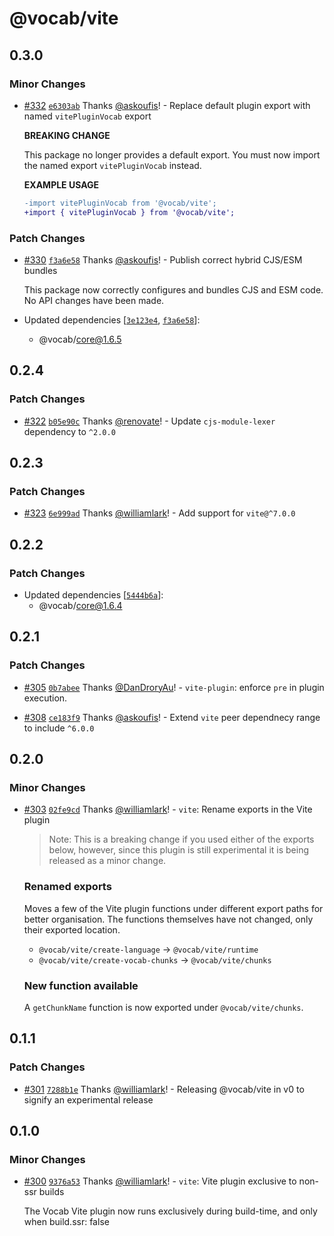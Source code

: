 # @vocab/vite

## 0.3.0

### Minor Changes

- [#332](https://github.com/seek-oss/vocab/pull/332) [`e6303ab`](https://github.com/seek-oss/vocab/commit/e6303ab94d8a927dd67438d51439ba04b808937b) Thanks [@askoufis](https://github.com/askoufis)! - Replace default plugin export with named `vitePluginVocab` export

  **BREAKING CHANGE**

  This package no longer provides a default export. You must now import the named export `vitePluginVocab` instead.

  **EXAMPLE USAGE**

  ```diff
  -import vitePluginVocab from '@vocab/vite';
  +import { vitePluginVocab } from '@vocab/vite';
  ```

### Patch Changes

- [#330](https://github.com/seek-oss/vocab/pull/330) [`f3a6e58`](https://github.com/seek-oss/vocab/commit/f3a6e58d06c2def3f6ca4fd613b6b671a43a9d69) Thanks [@askoufis](https://github.com/askoufis)! - Publish correct hybrid CJS/ESM bundles

  This package now correctly configures and bundles CJS and ESM code. No API changes have been made.

- Updated dependencies [[`3e123e4`](https://github.com/seek-oss/vocab/commit/3e123e4ba337356b205981294f1cbbf9e4943b6a), [`f3a6e58`](https://github.com/seek-oss/vocab/commit/f3a6e58d06c2def3f6ca4fd613b6b671a43a9d69)]:
  - @vocab/core@1.6.5

## 0.2.4

### Patch Changes

- [#322](https://github.com/seek-oss/vocab/pull/322) [`b05e90c`](https://github.com/seek-oss/vocab/commit/b05e90c21a379a66acd138feae8647b2331844b6) Thanks [@renovate](https://github.com/apps/renovate)! - Update `cjs-module-lexer` dependency to `^2.0.0`

## 0.2.3

### Patch Changes

- [#323](https://github.com/seek-oss/vocab/pull/323) [`6e999ad`](https://github.com/seek-oss/vocab/commit/6e999ad2ec404294b28cf63aa28e185943d8ec0a) Thanks [@williamlark](https://github.com/williamlark)! - Add support for `vite@^7.0.0`

## 0.2.2

### Patch Changes

- Updated dependencies [[`5444b6a`](https://github.com/seek-oss/vocab/commit/5444b6ae5c344033672d9ae20d72c3e32c1fc70d)]:
  - @vocab/core@1.6.4

## 0.2.1

### Patch Changes

- [#305](https://github.com/seek-oss/vocab/pull/305) [`0b7abee`](https://github.com/seek-oss/vocab/commit/0b7abee04c7ef5b25bf6f9e04a8d58a3f09748cc) Thanks [@DanDroryAu](https://github.com/DanDroryAu)! - `vite-plugin`: enforce `pre` in plugin execution.

- [#308](https://github.com/seek-oss/vocab/pull/308) [`ce183f9`](https://github.com/seek-oss/vocab/commit/ce183f961688b14056cdf87d9d4d769baf5b38df) Thanks [@askoufis](https://github.com/askoufis)! - Extend `vite` peer dependnecy range to include `^6.0.0`

## 0.2.0

### Minor Changes

- [#303](https://github.com/seek-oss/vocab/pull/303) [`02fe9cd`](https://github.com/seek-oss/vocab/commit/02fe9cd0908a8916c0279a24ac53670d950f5717) Thanks [@williamlark](https://github.com/williamlark)! - `vite`: Rename exports in the Vite plugin

  > Note: This is a breaking change if you used either of the exports below, however, since this plugin is still experimental it is being released as a minor change.

  ### Renamed exports

  Moves a few of the Vite plugin functions under different export paths for better organisation. The functions themselves have not changed, only their exported location.
  - `@vocab/vite/create-language` -> `@vocab/vite/runtime`
  - `@vocab/vite/create-vocab-chunks` -> `@vocab/vite/chunks`

  ### New function available

  A `getChunkName` function is now exported under `@vocab/vite/chunks`.

## 0.1.1

### Patch Changes

- [#301](https://github.com/seek-oss/vocab/pull/301) [`7288b1e`](https://github.com/seek-oss/vocab/commit/7288b1e7afbc81e3264daa9e302651cd052c9396) Thanks [@williamlark](https://github.com/williamlark)! - Releasing @vocab/vite in v0 to signify an experimental release

## 0.1.0

### Minor Changes

- [#300](https://github.com/seek-oss/vocab/pull/300) [`9376a53`](https://github.com/seek-oss/vocab/commit/9376a53727cbe36bf99f3678db6b93182dbe1b5d) Thanks [@williamlark](https://github.com/williamlark)! - `vite`: Vite plugin exclusive to non-ssr builds

  The Vocab Vite plugin now runs exclusively during build-time, and only when build.ssr: false
